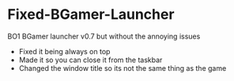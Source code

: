 # Fixed-BGamer-Launcher
BO1 BGamer launcher v0.7 but without the annoying issues

- Fixed it being always on top
- Made it so you can close it from the taskbar
- Changed the window title so its not the same thing as the game
